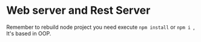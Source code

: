 # Web server and Rest Server


Remember to rebuild node project you need execute ```npm install``` or ```npm i ```, It's based in OOP.